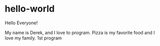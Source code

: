 # hello-world

Hello Everyone!

My name is Derek, and I love to program. Pizza is my favorite food and I love my family.
1st program 
